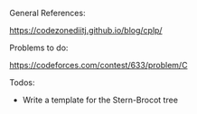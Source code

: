 General References:

https://codezonediitj.github.io/blog/cplp/

Problems to do:

https://codeforces.com/contest/633/problem/C

Todos:

- Write a template for the Stern-Brocot tree
